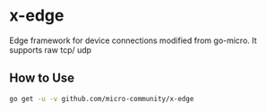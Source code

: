 # x-edge

Edge framework for device connections modified from go-micro.
It supports raw tcp/ udp


## How to Use

```bash
go get -u -v github.com/micro-community/x-edge

```
